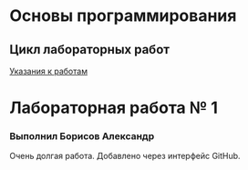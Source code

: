 # Основы программирования
## Цикл лабораторных работ

[Указания к работам](resources/directions.md)

# Лабораторная работа № 1

### Выполнил Борисов Александр

Очень долгая работа.
Добавлено через интерфейс GitHub.
